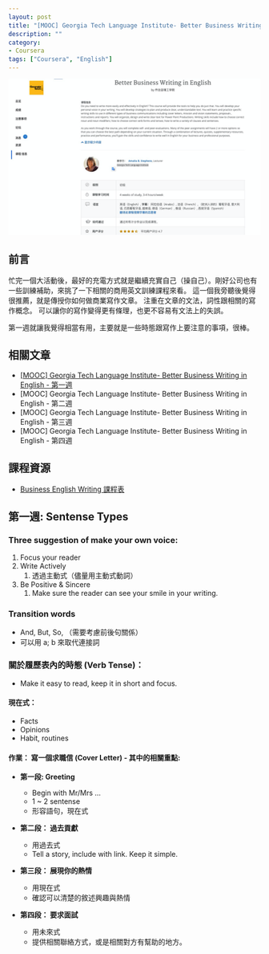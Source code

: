 ```yaml
---
layout: post
title: "[MOOC] Georgia Tech Language Institute- Better Business Writing in English - 第一週"
description: ""
category: 
- Coursera
tags: ["Coursera", "English"]
---
```


![image-20220128163717165](../images/2021/image-20220128163717165.png)

## 前言

忙完一個大活動後，最好的充電方式就是繼續充實自己（操自己）。剛好公司也有一些訓練補助，來挑了一下相關的商用英文訓練課程來看。 這一個我旁聽後覺得很推薦，就是傳授你如何做商業寫作文章。 注重在文章的文法，詞性跟相關的寫作概念。 可以讓你的寫作變得更有條理，也更不容易有文法上的失誤。

第一週就讓我覺得相當有用，主要就是一些時態跟寫作上要注意的事項，很棒。

## 相關文章

- [[MOOC] Georgia Tech Language Institute- Better Business Writing in English - 第一週](https://www.evanlin.com/moocs-eng-writing-1/)
- [MOOC] Georgia Tech Language Institute- Better Business Writing in English - 第二週
- [MOOC] Georgia Tech Language Institute- Better Business Writing in English - 第三週
- [MOOC] Georgia Tech Language Institute- Better Business Writing in English - 第四週

## 課程資源

- [Business English Writing 課程表](https://www.coursera.org/learn/business-writing-english/home/info)


## 第一週: Sentense Types

### Three suggestion of make your own voice:

1. Focus your reader
2. Write Actively 
   1. 透過主動式（儘量用主動式動詞）
3. Be Positive & Sincere 
   1. Make sure the reader can see your smile in your writing.

### Transition words

- And, But, So,  （需要考慮前後句關係）
- 可以用 a; b 來取代連接詞

### 關於履歷表內的時態 (Verb Tense)：

- Make it easy to read, keep it in short and focus.

#### 現在式：

- Facts
- Opinions
- Habit, routines

#### 作業： 寫一個求職信 (Cover Letter) - 其中的相關重點:

- **第一段: Greeting**

  - Begin with Mr/Mrs ...
  - 1 ~ 2 sentense
  - 形容語句，現在式
- **第二段： 過去貢獻**

  - 用過去式
  - Tell a story, include with link. Keep it simple.
- **第三段： 展現你的熱情**

  - 用現在式
  - 確認可以清楚的敘述興趣與熱情
- **第四段： 要求面試**

  - 用未來式
  - 提供相關聯絡方式，或是相關對方有幫助的地方。

